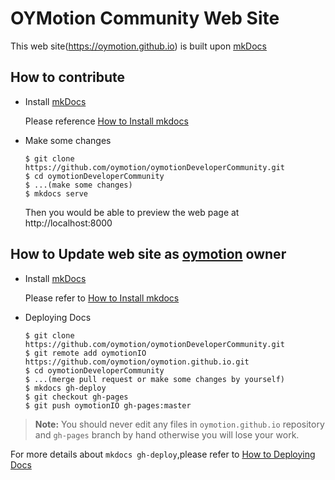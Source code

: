 # OYMotion Community Web Site
This web site(https://oymotion.github.io) is built upon [mkDocs](www.mkdocs.org)

## How to contribute

* Install [mkDocs](http://www.mkdocs.org) 
    
    Please reference [How to Install mkdocs](http://www.mkdocs.org/#installation)

* Make some changes

    ```
    $ git clone https://github.com/oymotion/oymotionDeveloperCommunity.git
    $ cd oymotionDeveloperCommunity
    $ ...(make some changes)
    $ mkdocs serve
    ```

    Then you would be able to preview the web page at http://localhost:8000

## How to Update web site as [oymotion](https://oymotion.github.io) owner

* Install [mkDocs](http://www.mkdocs.org) 

    Please refer to [How to Install mkdocs](http://www.mkdocs.org/#installation)

* Deploying Docs

    ```
    $ git clone https://github.com/oymotion/oymotionDeveloperCommunity.git
    $ git remote add oymotionIO https://github.com/oymotion/oymotion.github.io.git
    $ cd oymotionDeveloperCommunity
    $ ...(merge pull request or make some changes by yourself)
    $ mkdocs gh-deploy
    $ git checkout gh-pages
    $ git push oymotionIO gh-pages:master
    ```

> **Note:** You should never edit any files in `oymotion.github.io` repository and
`gh-pages` branch  by hand otherwise you will lose your work.


For more details about `mkdocs gh-deploy`,please refer to [How to Deploying Docs](http://www.mkdocs.org/user-guide/deploying-your-docs/)


